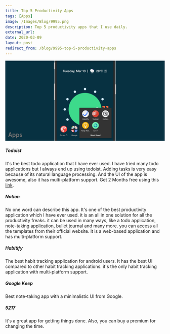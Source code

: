 ```yaml
---
title: Top 5 Productivity Apps
tags: [Apps]
image: /Images/Blog/9995.png
description: Top 5 productivity apps that I use daily.
external_url:
date: 2020-03-09
layout: post
redirect_from: /blog/9995-top-5-productivity-apps
---
```


![alt text](/Images/Blog/9995.png "1")

##### **Todoist**
It's the best todo application that I have ever used. I have tried many todo applications but I always end up using todoist. Adding tasks is very easy because of its natural language processing. And the UI of the app is awesome, also it has multi-platform support.
Get 2 Months free using this [link](https://doist.grsm.io/vyshnavgangadharan6232).

##### **Notion**
No one word can describe this app. It's one of the best productivity application which I have ever used. it is an all in one solution for all the productivity freaks. it can be used in many ways, like a todo application, note-taking application, bullet journal and many more. you can access all the templates from their official website. it is a web-based application and has multi-platform support.

##### **Habitify**
The best habit tracking application for android users. It has the best UI compared to other habit tracking applications. it's the only habit tracking application with multi-platform support.

##### **Google Keep**
Best note-taking app with a minimalistic UI from Google.

##### **5217**
It's a great app for getting things done. Also, you can buy a premium for changing the time.